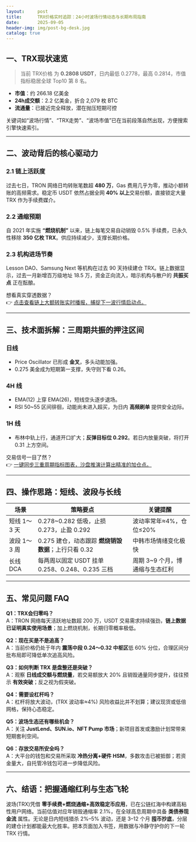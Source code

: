 ```yaml
---
layout:     post
title:      TRX价格实时追踪：24小时波场行情动态与长期布局指南
date:       2025-09-05
header-img: img/post-bg-desk.jpg
catalog: true
---
```


## 一、TRX现状速览  
> 当前 TRX价格 为 **0.2808 USDT**，日内最低 0.2778，最高 0.2814，市值指标稳居全球 Top10 第 8 名。

* **市值**：约 266.18 亿美金  
* **24h成交额**：2.2 亿美金，折合 2,079 枚 BTC  
* **流通量**：已接近完全释放，潜在抛压短期可控  

关键词如“波场行情”、“TRX走势”、“波场市值”已在当前段落自然出现，方便搜索引擎快速索引。

---

## 二、波动背后的核心驱动力  

### 2.1 链上活跃度  
过去七日，TRON 网络日均转账笔数超 **480 万**，Gas 费用几乎为零，推动小额转账的高频需求。稳定币 USDT 依然占据全网 **40% 以上**交易份额，直接锁定大量 TRX 作为手续费媒介。

### 2.2 通缩预期  
自 2021 年实施 **“燃烧机制”** 以来，链上每笔交易自动销毁 0.5% 手续费，已永久性移除 **350 亿枚 TRX**。供应持续减少，支撑长期价格。

### 2.3 机构进场节奏  
Lesson DAO、Samsung Next 等机构在过去 90 天持续建仓 TRX。链上数据显示，过去一月新增百万级地址 18.5 万，资金正向流入，暗示机构与散户的 **共振买点** 正在酝酿。

想看真实穿透数据？  
👉 [点击查看链上大额转账实时播报，捕捉下一波行情启动点。](https://okxdog.com/)

---

## 三、技术面拆解：三周期共振的押注区间  

### 日线  
* Price Oscillator 已形成 **金叉**，多头动能加强。  
* 0.275 美金成为短期第一支撑，失守则下看 0.26。

### 4H 线  
* EMA(12) 上穿 EMA(26)，短线空头逐步退场。  
* RSI 50~55 区间徘徊，动能尚未进入超买，为日内 **高频刷单** 提供安全边际。

### 1H 线  
* 布林中轨上行，通道开口扩大；**反弹目标位 0.292**。若日内放量突破，将打开 0.31 上方空间。

交易信号一目了然？  
👉 [一键同步三重周期指标图表，沙盘推演计算出精准的加仓点。](https://okxdog.com/)

---

## 四、操作思路：短线、波段与长线

| 场景 | 策略要点 | 关键提醒 |
|---|---|---|
| 短线 1～3 天 | 0.278~0.282 低吸，止损 0.273，止盈 0.292 | 波动率常年≈4%，仓位≤20% |
| 波段 1～3 周 | 0.275 建仓，动态跟踪 **燃烧销毁数据**；上行只看 0.32 | 中韩市场情绪变化极快 |
| 长线 DCA | 每两周以固定 USDT 挂单 0.258、0.248、0.235 三档 | 周期 3~9 个月，博通缩与生态红利 |

---

## 五、常见问题 FAQ  

**Q1：TRX会归零吗？**  
A：TRON 网络每天活跃地址数超 200 万，USDT 交易需求持续强劲，**链上数据已证明真实使用场景**；加上燃烧机制，长期归零概率极低。

**Q2：现在买是不是追高？**  
A：当前价格仍处于年内 **震荡中段 0.24～0.32 中枢区**低 60% 分位，合理区间分批布局即可降低单次追高风险。

**Q3：如何判断 TRX 是盘整还是突破？**  
A：观察 **日线成交额与燃烧量**，若交易额放大 20% 且销毁通量同步提升，往往预示 **有效突破**；反之视为假突破。

**Q4：需要设杠杆吗？**  
A：杠杆将放大波动，(TRX 波动率≈4%) 风险收益比并不划算；建议现货或低倍网格，保持心态稳定。

**Q5：波场生态还有哪些机会？**  
A：关注 **JustLend、SUN.io、NFT Pump 市场**；新项目首发或激励计划常带来短期套利空间。

**Q6：存放交易所安全吗？**  
A：大平台的钱包和交易所采取 **冷热分离+硬件 HSM**，多数攻击已被抵御；若资金量大，自托管冷钱包可进一步降低风险。

---

## 六、结语：把握通缩红利与生态飞轮  

波场(TRX)凭借 **零手续费+燃烧通缩+高效稳定币应用**，已在公链红海中构建高粘性用户网络。当前估值对应年销毁通缩率 2.1%，在全球高息周期中具备 **类债券现金流** 属性。无论是日内短线猎杀 2%–5% 波动，还是 3–12 个月 **囤币抄底**，分层的建仓计划都能最大化胜率。把本页面加入书签，用数据与冷静守护你的下一轮 TRX 行情。